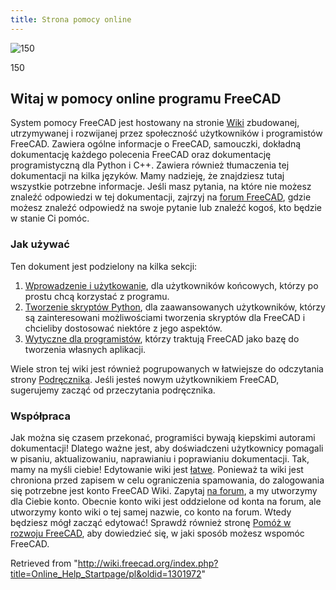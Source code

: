 ```yaml
---
title: Strona pomocy online
---
```

![150](/images/Crystal_Clear_app_tutorials.png)

150

## Witaj w pomocy online programu FreeCAD

System pomocy FreeCAD jest hostowany na stronie [Wiki](http://wiki.freecad.org) zbudowanej, utrzymywanej i rozwijanej przez społeczność użytkowników i programistów FreeCAD. Zawiera ogólne informacje o FreeCAD, samouczki, dokładną dokumentację każdego polecenia FreeCAD oraz dokumentację programistyczną dla Python i C++. Zawiera również tłumaczenia tej dokumentacji na kilka języków. Mamy nadzieję, że znajdziesz tutaj wszystkie potrzebne informacje. Jeśli masz pytania, na które nie możesz znaleźć odpowiedzi w tej dokumentacji, zajrzyj na [forum FreeCAD](http://forum.freecadweb.org/index.php), gdzie możesz znaleźć odpowiedź na swoje pytanie lub znaleźć kogoś, kto będzie w stanie Ci pomóc.

### Jak używać

Ten dokument jest podzielony na kilka sekcji:

1. [Wprowadzenie i użytkowanie](/User_hub/pl "User hub/pl"), dla użytkowników końcowych, którzy po prostu chcą korzystać z programu.
2. [Tworzenie skryptów Python](/Power_users_hub/pl "Power users hub/pl"), dla zaawansowanych użytkowników, którzy są zainteresowani możliwościami tworzenia skryptów dla FreeCAD i chcieliby dostosować niektóre z jego aspektów.
3. [Wytyczne dla programistów](/Developer_hub/pl "Developer hub/pl"), którzy traktują FreeCAD jako bazę do tworzenia własnych aplikacji.

Wiele stron tej wiki jest również pogrupowanych w łatwiejsze do odczytania strony [Podręcznika](/Manual "Manual"). Jeśli jesteś nowym użytkownikiem FreeCAD, sugerujemy zacząć od przeczytania podręcznika.

### Współpraca

Jak można się czasem przekonać, programiści bywają kiepskimi autorami dokumentacji! Dlatego ważne jest, aby doświadczeni użytkownicy pomagali w pisaniu, aktualizowaniu, naprawianiu i poprawianiu dokumentacji. Tak, mamy na myśli ciebie! Edytowanie wiki jest [łatwe](https://www.mediawiki.org/wiki/Help:Formatting). Ponieważ ta wiki jest chroniona przed zapisem w celu ograniczenia spamowania, do zalogowania się potrzebne jest konto FreeCAD Wiki. Zapytaj [na forum](https://forum.freecad.org/viewtopic.php?t=6830), a my utworzymy dla Ciebie konto. Obecnie konto wiki jest oddzielone od konta na forum, ale utworzymy konto wiki o tej samej nazwie, co konto na forum. Wtedy będziesz mógł zacząć edytować! Sprawdź również stronę [Pomóż w rozwoju FreeCAD](https://wiki.freecad.org/Help_FreeCAD/pl), aby dowiedzieć się, w jaki sposób możesz wspomóc FreeCAD.

Retrieved from "<http://wiki.freecad.org/index.php?title=Online_Help_Startpage/pl&oldid=1301972>"